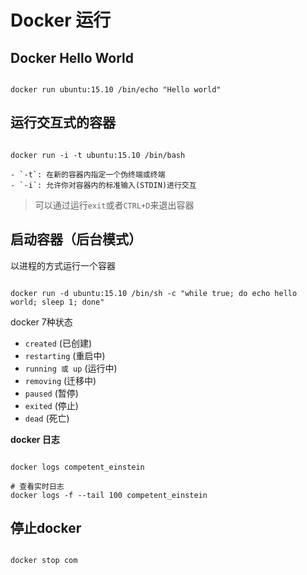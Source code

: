 # Docker 运行

## Docker Hello World

  ```shell

  docker run ubuntu:15.10 /bin/echo "Hello world"

  ```

## 运行交互式的容器

  ```shell

  docker run -i -t ubuntu:15.10 /bin/bash

  ```

    - `-t`: 在新的容器内指定一个伪终端或终端
    - `-i`: 允许你对容器内的标准输入(STDIN)进行交互

> 可以通过运行`exit`或者`CTRL+D`来退出容器

## 启动容器（后台模式）

以进程的方式运行一个容器

  ```shell

  docker run -d ubuntu:15.10 /bin/sh -c "while true; do echo hello world; sleep 1; done"

  ```

  docker 7种状态
  - `created` (已创建)
  - `restarting` (重启中)
  - `running 或 up` (运行中)
  - `removing` (迁移中)
  - `paused` (暂停)
  - `exited` (停止)
  - `dead` (死亡)

**docker 日志**

  ```shell

  docker logs competent_einstein

  # 查看实时日志
  docker logs -f --tail 100 competent_einstein

  ```

## 停止docker

  ```shell

  docker stop com

  ```
